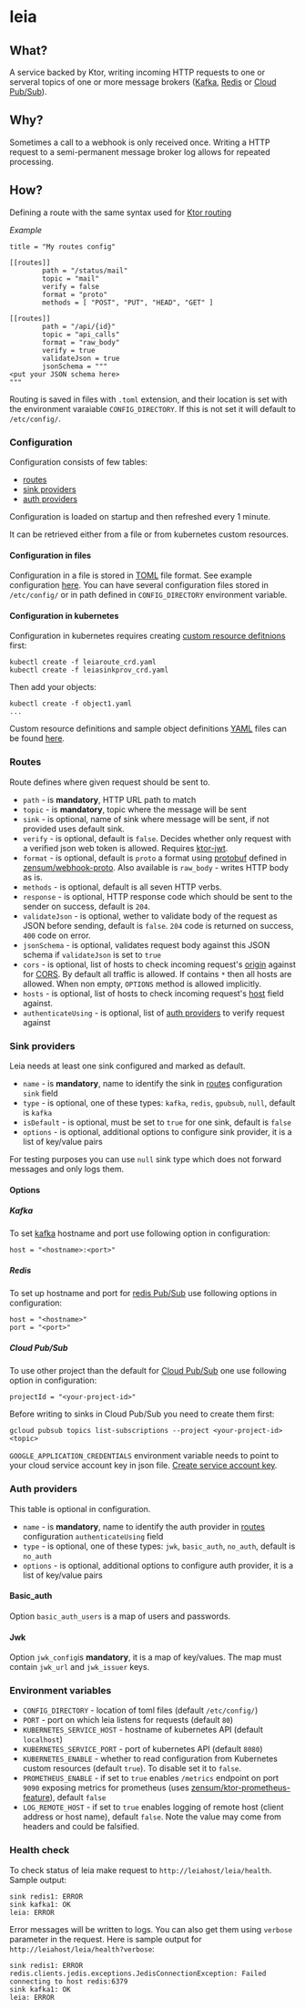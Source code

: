 # leia

## What?

A service backed by Ktor, writing incoming HTTP requests to one or serveral topics of one or more message brokers ([Kafka](https://kafka.apache.org/), [Redis](https://redis.io/topics/pubsub) or [Cloud Pub/Sub](https://cloud.google.com/pubsub/)).

## Why?

Sometimes a call to a webhook is only received once. Writing a HTTP request to a semi-permanent message broker log allows for repeated processing.

## How?

Defining a route with the same syntax used for [Ktor routing](http://ktor.io/features/routing.html)

_Example_

```
title = "My routes config"

[[routes]]
        path = "/status/mail"
        topic = "mail"
        verify = false
        format = "proto"
        methods = [ "POST", "PUT", "HEAD", "GET" ]

[[routes]]
        path = "/api/{id}"
        topic = "api_calls"
        format = "raw_body"
        verify = true
        validateJson = true
        jsonSchema = """
<put your JSON schema here>
"""
```

Routing is saved in files with `.toml` extension, and their location is set with the environment varaiable `CONFIG_DIRECTORY`. If this is not set it will default to `/etc/config/`.

### Configuration

Configuration consists of few tables:
 - [routes](#routes)
 - [sink providers](#sink-providers)
 - [auth providers](#auth-providers)

Configuration is loaded on startup and then refreshed every 1 minute.

It can be retrieved either from a file or from kubernetes custom resources.

#### Configuration in files

Configuration in a file is stored in [TOML](https://github.com/toml-lang/toml) file format. See example configuration [here](example-config/cfg.toml). You can have several configuration files stored in `/etc/config/` or in path defined in `CONFIG_DIRECTORY` environment variable.

#### Configuration in kubernetes

Configuration in kubernetes requires creating [custom resource defitnions](https://kubernetes.io/docs/tasks/access-kubernetes-api/custom-resources/custom-resource-definitions/) first:
```
kubectl create -f leiaroute_crd.yaml
kubectl create -f leiasinkprov_crd.yaml
```
Then add your objects:
```
kubectl create -f object1.yaml
...
```
Custom resource definitions and sample object definitions [YAML](https://en.wikipedia.org/wiki/YAML) files can be found [here](src/integrationTest).

### Routes

Route defines where given request should be sent to.

 - `path` - is **mandatory**, HTTP URL path to match
 - `topic` - is **mandatory**, topic where the message will be sent
 - `sink` - is optional, name of sink where message will be sent, if not provided uses default sink.
 - `verify` - is optional, default is `false`. Decides whether only request with a verified json web token is allowed. Requires [ktor-jwt](http://github.com/zensum/ktor-jwt).
 - `format` - is optional, default is `proto` a format using [protobuf](https://developers.google.com/protocol-buffers/) defined in [zensum/webhook-proto](https://github.com/zensum/webhook-proto). Also available is `raw_body` - writes HTTP body as is.
 - `methods` - is optional, default is all seven HTTP verbs.
 - `response` - is optional, HTTP response code which should be sent to the sender on success, default is `204`.
 - `validateJson` - is optional, wether to validate body of the request as JSON before sending, default is `false`. `204` code is returned on success, `400` code on error.
 - `jsonSchema` - is optional, validates request body against this JSON schema if `validateJson` is set to `true`
 - `cors` - is optional, list of hosts to check incoming request's [origin](https://developer.mozilla.org/en-US/docs/Web/HTTP/Headers/Origin) against for [CORS](https://developer.mozilla.org/en-US/docs/Web/HTTP/CORS). By default all traffic is allowed. If contains `*` then all hosts are allowed. When non empty, `OPTIONS` method is allowed implicitly.
 - `hosts` - is optional, list of hosts to check incoming request's [host](https://developer.mozilla.org/en-US/docs/Web/HTTP/Headers/Host) field against.
 - `authenticateUsing` - is optional, list of [auth providers](#auth-providers) to verify request against


### Sink providers

Leia needs at least one sink configured and marked as default.

- `name` - is **mandatory**, name to identify the sink in [routes](#routes) configuration `sink` field
- `type` - is optional, one of these types: `kafka`, `redis`, `gpubsub`, `null`, default is `kafka`
- `isDefault` - is optional, must be set to `true` for one sink, default is `false`
- `options` - is optional, additional options to configure sink provider, it is a list of key/value pairs

For testing purposes you can use `null` sink type which does not forward messages and only logs them.

#### Options

##### Kafka
To set [kafka](https://kafka.apache.org/) hostname and port use following option in configuration:
```
host = "<hostname>:<port>"
```

##### Redis
To set up hostname and port for [redis Pub/Sub](https://redis.io/topics/pubsub) use following options in configuration:
```
host = "<hostname>"
port = "<port>"
```

##### Cloud Pub/Sub
To use other project than the default for [Cloud Pub/Sub](https://cloud.google.com/pubsub/) one use following option in configuration:
```
projectId = "<your-project-id>"
```

Before writing to sinks in Cloud Pub/Sub you need to create them first:
```
gcloud pubsub topics list-subscriptions --project <your-project-id> <topic>
```
`GOOGLE_APPLICATION_CREDENTIALS` environment variable needs to point to your cloud service account key in json file. [Create service account key](https://console.cloud.google.com/apis/credentials/serviceaccountkey).

### Auth providers

This table is optional in configuration.

- `name` - is **mandatory**, name to identify the auth provider in [routes](#routes) configuration `authenticateUsing` field
- `type` - is optional, one of these types: `jwk`, `basic_auth`, `no_auth`, default is `no_auth`
- `options` - is optional, additional options to configure auth provider, it is a list of key/value pairs

#### Basic_auth
Option `basic_auth_users` is a map of users and passwords.

#### Jwk
Option `jwk_config`is **mandatory**, it is a map of key/values. The map must contain `jwk_url` and `jwk_issuer` keys.

### Environment variables

- `CONFIG_DIRECTORY` - location of toml files (default `/etc/config/`)
- `PORT` - port on which leia listens for requests (default `80`)
- `KUBERNETES_SERVICE_HOST` - hostname of kubernetes API (default `localhost`)
- `KUBERNETES_SERVICE_PORT` - port of kubernetes API (default `8080`)
- `KUBERNETES_ENABLE` - whether to read configuration from Kubernetes custom resources (default `true`). To disable set it to `false`.
- `PROMETHEUS_ENABLE` - if set to `true` enables `/metrics` endpoint on port `9090` exposing metrics for prometheus (uses [zensum/ktor-prometheus-feature](https://github.com/zensum/ktor-prometheus-feature)), default `false`
- `LOG_REMOTE_HOST` - if set to `true` enables logging of remote host (client address or host name), default `false`. Note the value may come from headers and could be falsified.

### Health check

To check status of leia make request to `http://leiahost/leia/health`. Sample output:
```
sink redis1: ERROR
sink kafka1: OK
leia: ERROR
```

Error messages will be written to logs. You can also get them using `verbose` parameter in the request. Here is sample output for `http://leiahost/leia/health?verbose`:
```
sink redis1: ERROR redis.clients.jedis.exceptions.JedisConnectionException: Failed connecting to host redis:6379
sink kafka1: OK
leia: ERROR
```

